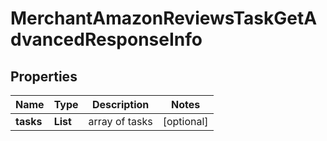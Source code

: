# MerchantAmazonReviewsTaskGetAdvancedResponseInfo


## Properties

| Name | Type | Description | Notes |
|------------ | ------------- | ------------- | -------------|
**tasks** | **List<MerchantAmazonReviewsTaskGetAdvancedTaskInfo>** | array of tasks |[optional]|